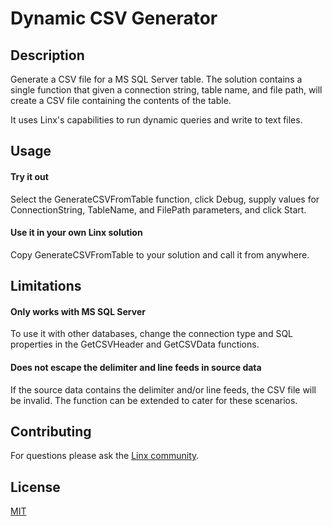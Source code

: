 # Dynamic CSV Generator

## Description
Generate a CSV file for a MS SQL Server table. The solution contains a single function that given a connection string, table name, and file path, will create a CSV file containing the contents of the table.

It uses Linx's capabilities to run dynamic queries and write to text files. 

## Usage

#### Try it out
Select the GenerateCSVFromTable function, click Debug, supply values for ConnectionString, TableName, and FilePath parameters, and click Start.

#### Use it in your own Linx solution
Copy GenerateCSVFromTable to your solution and call it from anywhere.

## Limitations
#### Only works with MS SQL Server
To use it with other databases, change the connection type and SQL properties in the GetCSVHeader and GetCSVData functions.
#### Does not escape the delimiter and line feeds in source data
If the source data contains the delimiter and/or line feeds, the CSV file will be invalid. The function can be extended to cater for these scenarios.

## Contributing

For questions please ask the [Linx community](https://linx/software/community). 

## License

[MIT](https://github.com/linx-software/template-repo/blob/main/LICENSE.txt)
